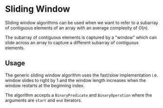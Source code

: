 # Sliding Window

Sliding window algorithms can be used when we want to refer to a subarray of contiguous elements of an array with an average complexity of $O(n)$.

The subarray of contiguous elements is captured by a "window" which can slide across an array to capture a different subarray of contiguous elements.

## Usage

The generic sliding window algorithm uses the fast/slow implementation i.e. window slides to right by 1 and the window length increases when the window restarts at the beginning index.

The algorithm accepts a `BinaryPredicate` and `BinaryOperation` where the arguments are `start` and `end` iterators.